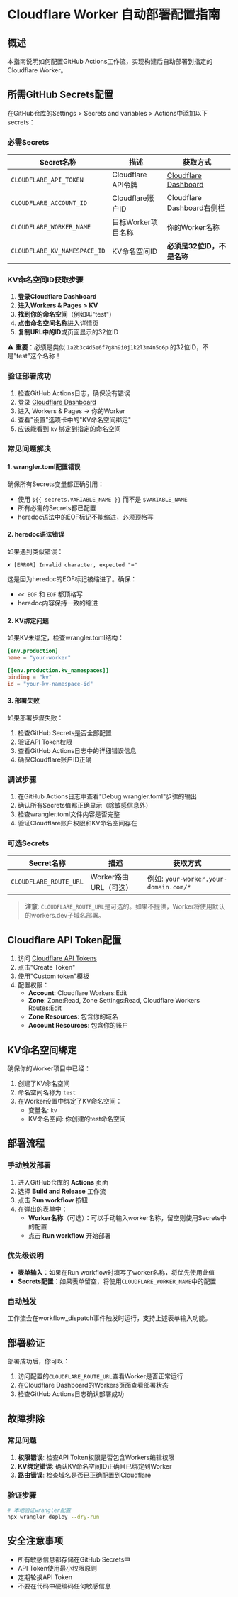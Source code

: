 # Cloudflare Worker 自动部署配置指南

## 概述
本指南说明如何配置GitHub Actions工作流，实现构建后自动部署到指定的Cloudflare Worker。

## 所需GitHub Secrets配置

在GitHub仓库的Settings > Secrets and variables > Actions中添加以下secrets：

### 必需Secrets

| Secret名称 | 描述 | 获取方式 |
|-----------|------|----------|
| `CLOUDFLARE_API_TOKEN` | Cloudflare API令牌 | [Cloudflare Dashboard](https://dash.cloudflare.com/profile/api-tokens) |
| `CLOUDFLARE_ACCOUNT_ID` | Cloudflare账户ID | Cloudflare Dashboard右侧栏 |
| `CLOUDFLARE_WORKER_NAME` | 目标Worker项目名称 | 你的Worker名称 |
| `CLOUDFLARE_KV_NAMESPACE_ID` | KV命名空间ID | **必须是32位ID，不是名称** |

### KV命名空间ID获取步骤

1. **登录Cloudflare Dashboard**
2. **进入Workers & Pages > KV**
3. **找到你的命名空间**（例如叫"test"）
4. **点击命名空间名称**进入详情页
5. **复制URL中的ID**或页面显示的32位ID

⚠️ **重要**：必须是类似 `1a2b3c4d5e6f7g8h9i0j1k2l3m4n5o6p` 的32位ID，不是"test"这个名称！

### 验证部署成功

1. 检查GitHub Actions日志，确保没有错误
2. 登录 [Cloudflare Dashboard](https://dash.cloudflare.com)
3. 进入 Workers & Pages → 你的Worker
4. 查看"设置"选项卡中的"KV命名空间绑定"
5. 应该能看到 `kv` 绑定到指定的命名空间

### 常见问题解决

#### 1. wrangler.toml配置错误
确保所有Secrets变量都正确引用：
- 使用 `${{ secrets.VARIABLE_NAME }}` 而不是 `$VARIABLE_NAME`
- 所有必需的Secrets都已配置
- heredoc语法中的EOF标记不能缩进，必须顶格写

#### 2. heredoc语法错误
如果遇到类似错误：
```
✘ [ERROR] Invalid character, expected "="
```
这是因为heredoc的EOF标记被缩进了。确保：
- `<< EOF` 和 `EOF` 都顶格写
- heredoc内容保持一致的缩进

#### 2. KV绑定问题
如果KV未绑定，检查wrangler.toml结构：
```toml
[env.production]
name = "your-worker"

[[env.production.kv_namespaces]]
binding = "kv"
id = "your-kv-namespace-id"
```

#### 3. 部署失败
如果部署步骤失败：
1. 检查GitHub Secrets是否全部配置
2. 验证API Token权限
3. 查看GitHub Actions日志中的详细错误信息
4. 确保Cloudflare账户ID正确

### 调试步骤
1. 在GitHub Actions日志中查看"Debug wrangler.toml"步骤的输出
2. 确认所有Secrets值都正确显示（除敏感信息外）
3. 检查wrangler.toml文件内容是否完整
4. 验证Cloudflare账户权限和KV命名空间存在

### 可选Secrets

| Secret名称 | 描述 | 获取方式 |
|-----------|------|----------|
| `CLOUDFLARE_ROUTE_URL` | Worker路由URL（可选） | 例如: `your-worker.your-domain.com/*` |

> **注意**: `CLOUDFLARE_ROUTE_URL`是可选的。如果不提供，Worker将使用默认的workers.dev子域名部署。

## Cloudflare API Token配置

1. 访问 [Cloudflare API Tokens](https://dash.cloudflare.com/profile/api-tokens)
2. 点击"Create Token"
3. 使用"Custom token"模板
4. 配置权限：
   - **Account**: Cloudflare Workers:Edit
   - **Zone**: Zone:Read, Zone Settings:Read, Cloudflare Workers Routes:Edit
   - **Zone Resources**: 包含你的域名
   - **Account Resources**: 包含你的账户

## KV命名空间绑定

确保你的Worker项目中已经：
1. 创建了KV命名空间
2. 命名空间名称为 `test`
3. 在Worker设置中绑定了KV命名空间：
   - 变量名: `kv`
   - KV命名空间: 你创建的test命名空间

## 部署流程

### 手动触发部署

1. 进入GitHub仓库的 **Actions** 页面
2. 选择 **Build and Release** 工作流
3. 点击 **Run workflow** 按钮
4. 在弹出的表单中：
   - **Worker名称**（可选）：可以手动输入worker名称，留空则使用Secrets中的配置
   - 点击 **Run workflow** 开始部署

### 优先级说明

- **表单输入**：如果在Run workflow时填写了worker名称，将优先使用此值
- **Secrets配置**：如果表单留空，将使用`CLOUDFLARE_WORKER_NAME`中的配置

### 自动触发
工作流会在workflow_dispatch事件触发时运行，支持上述表单输入功能。

## 部署验证

部署成功后，你可以：
1. 访问配置的`CLOUDFLARE_ROUTE_URL`查看Worker是否正常运行
2. 在Cloudflare Dashboard的Workers页面查看部署状态
3. 检查GitHub Actions日志确认部署成功

## 故障排除

### 常见问题

1. **权限错误**: 检查API Token权限是否包含Workers编辑权限
2. **KV绑定错误**: 确认KV命名空间ID正确且已绑定到Worker
3. **路由错误**: 检查域名是否已正确配置到Cloudflare

### 验证步骤

```bash
# 本地验证wrangler配置
npx wrangler deploy --dry-run
```

## 安全注意事项

- 所有敏感信息都存储在GitHub Secrets中
- API Token使用最小权限原则
- 定期轮换API Token
- 不要在代码中硬编码任何敏感信息